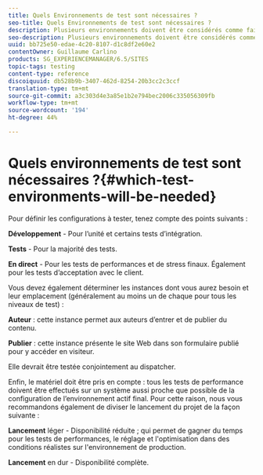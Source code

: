 ```yaml
---
title: Quels Environnements de test sont nécessaires ?
seo-title: Quels Environnements de test sont nécessaires ?
description: Plusieurs environnements doivent être considérés comme faisant partie des tests.
seo-description: Plusieurs environnements doivent être considérés comme faisant partie des tests.
uuid: bb725e50-edae-4c20-8107-d1c8df2e60e2
contentOwner: Guillaume Carlino
products: SG_EXPERIENCEMANAGER/6.5/SITES
topic-tags: testing
content-type: reference
discoiquuid: db528b9b-3407-462d-8254-20b3cc2c3ccf
translation-type: tm+mt
source-git-commit: a3c303d4e3a85e1b2e794bec2006c335056309fb
workflow-type: tm+mt
source-wordcount: '194'
ht-degree: 44%

---
```



# Quels environnements de test sont nécessaires ?{#which-test-environments-will-be-needed}

Pour définir les configurations à tester, tenez compte des points suivants :

**Développement** - Pour l’unité et certains tests d’intégration.

**Tests** - Pour la majorité des tests.

**En direct** - Pour les tests de performances et de stress finaux. Également pour les tests d’acceptation avec le client.

Vous devez également déterminer les instances dont vous aurez besoin et leur emplacement (généralement au moins un de chaque pour tous les niveaux de test) :

**Auteur** : cette instance permet aux auteurs d’entrer et de publier du contenu.

**Publier** : cette instance présente le site Web dans son formulaire publié pour y accéder en visiteur.

Elle devrait être testée conjointement au dispatcher.

Enfin, le matériel doit être pris en compte : tous les tests de performance doivent être effectués sur un système aussi proche que possible de la configuration de l’environnement actif final. Pour cette raison, nous vous recommandons également de diviser le lancement du projet de la façon suivante :

**Lancement** léger - Disponibilité réduite ; qui permet de gagner du temps pour les tests de performances, le réglage et l&#39;optimisation dans des conditions réalistes sur l&#39;environnement de production.

**Lancement** en dur - Disponibilité complète.
